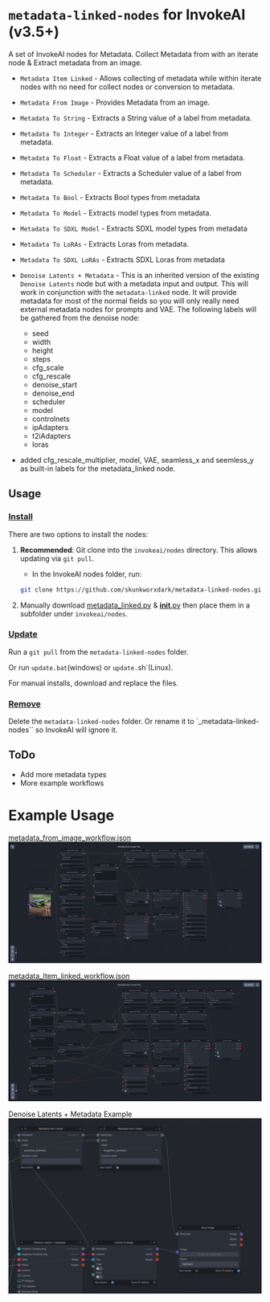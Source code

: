 # `metadata-linked-nodes` for InvokeAI (v3.5+)
A set of InvokeAI nodes for Metadata. Collect Metadata from with an iterate node & Extract metadata from an image.

- `Metadata Item Linked` - Allows collecting of metadata while within iterate nodes with no need for collect nodes or conversion to metadata.
- `Metadata From Image` - Provides Metadata from an image.
- `Metadata To String` - Extracts a String value of a label from metadata.
- `Metadata To Integer` - Extracts an Integer value of a label from metadata.
- `Metadata To Float` - Extracts a Float value of a label from metadata.
- `Metadata To Scheduler` - Extracts a Scheduler value of a label from metadata.
- `Metadata To Bool` - Extracts Bool types from metadata
- `Metadata To Model` - Extracts model types from metadata. 
- `Metadata To SDXL Model` - Extracts SDXL model types from metadata
- `Metadata To LoRAs` - Extracts Loras from metadata. 
- `Metadata To SDXL LoRAs` - Extracts SDXL Loras from metadata
- `Denoise Latents + Metadata` - This is an inherited version of the existing `Denoise Latents` node but with a metadata input and output. This will work in conjunction with the `metadata-linked` node.  It will provide metadata for most of the normal fields so you will only really need external metadata nodes for prompts and VAE. The following labels will be gathered from the denoise node:
  - seed
  - width
  - height
  - steps
  - cfg_scale
  - cfg_rescale
  - denoise_start
  - denoise_end
  - scheduler
  - model
  - controlnets
  - ipAdapters
  - t2iAdapters
  - loras

- added cfg_rescale_multiplier, model, VAE, seamless_x and seemless_y as built-in labels for the metadata_linked node.

## Usage
### <ins>Install</ins><BR>
There are two options to install the nodes:

1. **Recommended**: Git clone into the `invokeai/nodes` directory. This allows updating via `git pull`.

    - In the InvokeAI nodes folder, run:
    ```bash
    git clone https://github.com/skunkworxdark/metadata-linked-nodes.git
    ```

2. Manually download [metadata_linked.py](metadata_linked.py) & [__init__.py](__init__.py) then place them in a subfolder under `invokeai/nodes`. 

### <ins>Update</ins><BR>
Run a `git pull` from the `metadata-linked-nodes` folder.

Or run `update.bat`(windows) or `update.`sh`(Linux).

For manual installs, download and replace the files.

### <ins>Remove</ins><BR>
Delete the `metadata-linked-nodes` folder. Or rename it to `_metadata-linked-nodes`` so InvokeAI will ignore it.

## ToDo
- Add more metadata types
- More example workflows
# Example Usage

[metadata_from_image_workflow.json](workflows/metadata_from_image_workflow.json)
![workflow](images/workflow-image_to_metadata.png)
<BR>

[metadata_Item_linked_workflow.json](workflows/metadata_Item_linked_workflow.json)
![workflow](images/workflow-metadata_linked.png)
<BR>

Denoise Latents + Metadata Example
![Workflow](images/workflow-denoise_latents_metadata.png)